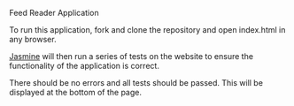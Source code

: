 Feed Reader Application

To run this application, fork and clone the repository and open index.html in any browser.

[Jasmine](http://jasmine.github.io/) will then run a series of tests on the website to ensure the functionality of the application is correct.

There should be no errors and all tests should be passed. This will be displayed at the bottom of the page.
